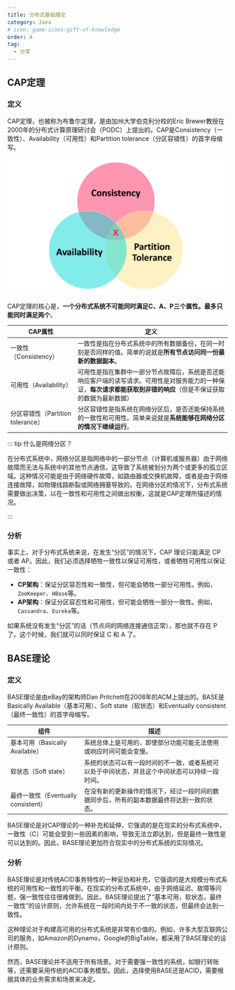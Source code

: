 ```yaml
---
title: 分布式基础理论
category: Java
# icon: game-icons:gift-of-knowledge
order: 4
tag:
  - 分享
---
```


## CAP定理

### 定义

CAP定理，也被称为布鲁尔定理，是由加州大学伯克利分校的Eric Brewer教授在2000年的分布式计算原理研讨会（PODC）上提出的。CAP是Consistency（一致性）、Availability（可用性）和Partition tolerance（分区容错性）的首字母缩写。

![image-20240418103211174](images/04_分布式基础理论/image-20240418103211174.png)

CAP定理的核心是，**一个分布式系统不可能同时满足C、A、P三个属性。最多只能同时满足两个**。

| CAP属性                           | 定义                                                         |
| --------------------------------- | ------------------------------------------------------------ |
| 一致性（Consistency）             | 一致性是指在分布式系统中的所有数据备份，在同一时刻是否同样的值。简单的说就是**所有节点访问同一份最新的数据副本**。 |
| 可用性（Availability）            | 可用性是指在集群中一部分节点故障后，系统是否还能响应客户端的读写请求。可用性是对服务能力的一种保证，**每次请求都能获取到非错的响应**（但是不保证获取的数据为最新数据） |
| 分区容错性（Partition tolerance） | 分区容错性是指系统在网络分区后，是否还能保持系统的一致性和可用性。简单来说就是**系统能够在网络分区的情况下继续运行**。 |

::: tip  什么是网络分区？

在分布式系统中，网络分区是指网络中的一部分节点（计算机或服务器）由于网络故障而无法与系统中的其他节点通信，这导致了系统被划分为两个或更多的孤立区域。这种情况可能是由于网络硬件故障，如路由器或交换机故障，或者是由于网络连接故障，如物理线路断裂或网络拥塞导致的。在网络分区的情况下，分布式系统需要做出决策，以在一致性和可用性之间做出权衡，这就是CAP定理所描述的情况。

:::

### 分析

事实上，对于分布式系统来说，在发生“分区”的情况下，CAP 理论只能满足 CP 或者 AP。因此，我们必须选择牺牲一致性以保证可用性，或者牺牲可用性以保证一致性：

- **CP架构**：保证分区容忍性和一致性，但可能会牺牲一部分可用性。例如，`ZooKeeper`、`HBase`等。
- **AP架构**：保证分区容忍性和可用性，但可能会牺牲一部分一致性。例如，`Cassandra`、`Eureka`等。

如果系统没有发生“分区”的话（节点间的网络连接通信正常），那也就不存在 P 了。这个时候，我们就可以同时保证 C 和 A 了。

## BASE理论

### 定义

BASE理论是由eBay的架构师Dan Pritchett在2008年的ACM上提出的。BASE是Basically Available（基本可用）、Soft state（软状态）和Eventually consistent（最终一致性）的首字母缩写。

| 组件                                | 描述                                                         |
| ----------------------------------- | ------------------------------------------------------------ |
| 基本可用（Basically Available）     | 系统总体上是可用的，即使部分功能可能无法使用或响应时间可能会变慢。 |
| 软状态（Soft state）                | 系统的状态可以有一段时间的不一致，或者系统可以处于中间状态，并且这个中间状态可以持续一段时间。 |
| 最终一致性（Eventually consistent） | 在没有新的更新操作的情况下，经过一段时间的数据同步后，所有的副本数据最终将达到一致的状态。 |

BASE理论是对CAP理论的一种补充和延伸，它强调的是在现实的分布式系统中，一致性（C）可能会受到一些因素的影响，导致无法立即达到，但是最终一致性是可以达到的。因此，BASE理论更加符合现实中的分布式系统的实际情况。

### 分析

BASE理论是对传统ACID事务特性的一种妥协和补充，它强调的是大规模分布式系统的可用性和一致性的平衡。在现实的分布式系统中，由于网络延迟、故障等问题，强一致性往往很难做到。因此，BASE理论提出了“基本可用，软状态，最终一致性”的设计原则，允许系统在一段时间内处于不一致的状态，但最终会达到一致性。

这种理论对于构建高可用的分布式系统是非常有价值的。例如，许多大型互联网公司的服务，如Amazon的Dynamo，Google的BigTable，都采用了BASE理论的设计原则。

然而，BASE理论并不适用于所有场景。对于需要强一致性的系统，如银行转账等，还需要采用传统的ACID事务模型。因此，选择使用BASE还是ACID，需要根据具体的业务需求和场景来决定。

